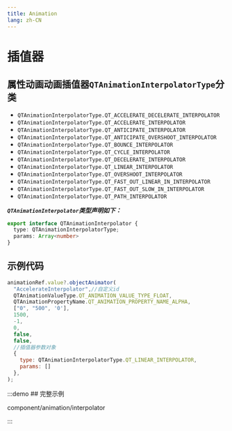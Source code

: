 ```yaml
---
title: Animation
lang: zh-CN
---
```


# 插值器

## 属性动画动画插值器`QTAnimationInterpolatorType`分类

* `QTAnimationInterpolatorType.QT_ACCELERATE_DECELERATE_INTERPOLATOR`
* `QTAnimationInterpolatorType.QT_ACCELERATE_INTERPOLATOR`
* `QTAnimationInterpolatorType.QT_ANTICIPATE_INTERPOLATOR`
* `QTAnimationInterpolatorType.QT_ANTICIPATE_OVERSHOOT_INTERPOLATOR`
* `QTAnimationInterpolatorType.QT_BOUNCE_INTERPOLATOR`
* `QTAnimationInterpolatorType.QT_CYCLE_INTERPOLATOR`
* `QTAnimationInterpolatorType.QT_DECELERATE_INTERPOLATOR`
* `QTAnimationInterpolatorType.QT_LINEAR_INTERPOLATOR`
* `QTAnimationInterpolatorType.QT_OVERSHOOT_INTERPOLATOR`
* `QTAnimationInterpolatorType.QT_FAST_OUT_LINEAR_IN_INTERPOLATOR`
* `QTAnimationInterpolatorType.QT_FAST_OUT_SLOW_IN_INTERPOLATOR`
* `QTAnimationInterpolatorType.QT_PATH_INTERPOLATOR`

***`QTAnimationInterpolator`类型声明如下：***

```ts
export interface QTAnimationInterpolator {
  type: QTAnimationInterpolatorType;
  params: Array<number>
}
```



## 示例代码

```js
animationRef.value?.objectAnimator(
  "AccelerateInterpolator",//自定义id
  QTAnimationValueType.QT_ANIMATION_VALUE_TYPE_FLOAT,
  QTAnimationPropertyName.QT_ANIMATION_PROPERTY_NAME_ALPHA,
  ["0", "500", '0'],
  1500,
  -1,
  0,
  false,
  false,
  //插值器参数对象
  {
    type: QTAnimationInterpolatorType.QT_LINEAR_INTERPOLATOR,
    params: []
  },
);
```

:::demo ## 完整示例

component/animation/interpolator

:::
